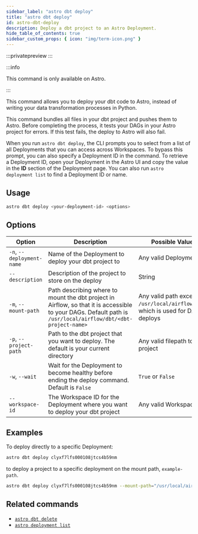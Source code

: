 ```yaml
---
sidebar_label: "astro dbt deploy"
title: "astro dbt deploy"
id: astro-dbt-deploy
description: Deploy a dbt project to an Astro Deployment.
hide_table_of_contents: true
sidebar_custom_props: { icon: "img/term-icon.png" }
---
```


:::privatepreview
:::

:::info

This command is only available on Astro.

:::

This command allows you to deploy your dbt code to Astro, instead of writing your data transformation processes in Python.

This command bundles all files in your dbt project and pushes them to Astro. Before completing the process, it tests your DAGs in your Astro project for errors. If this test fails, the deploy to Astro will also fail.

When you run `astro dbt deploy`, the CLI prompts you to select from a list of all Deployments that you can access across Workspaces. To bypass this prompt, you can also specify a Deployment ID in the command. To retrieve a Deployment ID, open your Deployment in the Astro UI and copy the value in the **ID** section of the Deployment page. You can also run `astro deployment list` to find a Deployment ID or name.

## Usage

```bash
astro dbt deploy <your-deployment-id> <options>
```

## Options

| Option              | Description                                                                       | Possible Values           |
| ------------------- | --------------------------------------------------------------------------------- | ------------------------- |
| `-n`, `--deployment-name` | Name of the Deployment to deploy your dbt project to | Any valid Deployment ID |
| `--description` | Description of the project to store on the deploy | String |
| `-m`, `--mount-path` | Path describing where to mount the dbt project in Airflow, so that it is accessible to your DAGs. Default path is `/usr/local/airflow/dbt/<dbt-project-name>` | Any valid path except  `/usr/local/airflow/dags`, which is used for DAG deploys |
| `-p`, `--project-path` | Path to the dbt project that you want to deploy. The default is your current directory | Any valid filepath to a dbt project |
| `-w`, `--wait` | Wait for the Deployment to become healthy before ending the deploy command. Default is `False` | `True` or `False` |
| `--workspace-id` | The Workspace ID for the Deployment where you want to deploy your dbt project | Any valid Workspace ID |

## Examples

To deploy directly to a specific Deployment:

```bash
astro dbt deploy clyxf7lfs000108jtcs4b59nm
```

to deploy a project to a specific deployment on the mount path, `example-path`.

```bash
astro dbt deploy clyxf7lfs000108jtcs4b59nm --mount-path="/usr/local/airflow/dbt/test-dbt-project"
```

## Related commands

- [`astro dbt delete`](astro-dbt-delete.md)
- [`astro deployment list`](astro-deployment-list.md)